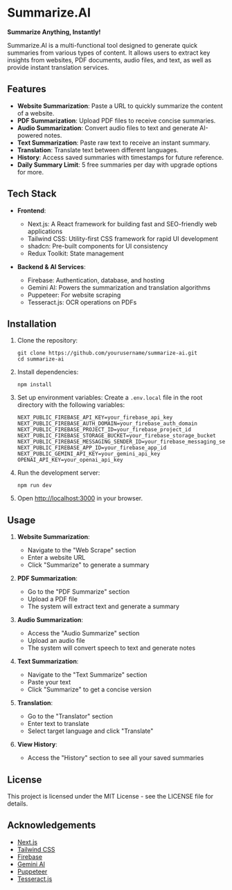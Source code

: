 # Summarize.AI

**Summarize Anything, Instantly!**

Summarize.AI is a multi-functional tool designed to generate quick summaries from various types of content. It allows users to extract key insights from websites, PDF documents, audio files, and text, as well as provide instant translation services.

## Features

- **Website Summarization**: Paste a URL to quickly summarize the content of a website.
- **PDF Summarization**: Upload PDF files to receive concise summaries.
- **Audio Summarization**: Convert audio files to text and generate AI-powered notes.
- **Text Summarization**: Paste raw text to receive an instant summary.
- **Translation**: Translate text between different languages.
- **History**: Access saved summaries with timestamps for future reference.
- **Daily Summary Limit**: 5 free summaries per day with upgrade options for more.

## Tech Stack

- **Frontend**:
  - Next.js: A React framework for building fast and SEO-friendly web applications
  - Tailwind CSS: Utility-first CSS framework for rapid UI development
  - shadcn: Pre-built components for UI consistency
  - Redux Toolkit: State management

- **Backend & AI Services**:
  - Firebase: Authentication, database, and hosting
  - Gemini AI: Powers the summarization and translation algorithms
  - Puppeteer: For website scraping
  - Tesseract.js: OCR operations on PDFs

## Installation

1. Clone the repository:
   ```
   git clone https://github.com/yourusername/summarize-ai.git
   cd summarize-ai
   ```

2. Install dependencies:
   ```
   npm install
   ```

3. Set up environment variables:
   Create a `.env.local` file in the root directory with the following variables:
   ```
   NEXT_PUBLIC_FIREBASE_API_KEY=your_firebase_api_key
   NEXT_PUBLIC_FIREBASE_AUTH_DOMAIN=your_firebase_auth_domain
   NEXT_PUBLIC_FIREBASE_PROJECT_ID=your_firebase_project_id
   NEXT_PUBLIC_FIREBASE_STORAGE_BUCKET=your_firebase_storage_bucket
   NEXT_PUBLIC_FIREBASE_MESSAGING_SENDER_ID=your_firebase_messaging_sender_id
   NEXT_PUBLIC_FIREBASE_APP_ID=your_firebase_app_id
   NEXT_PUBLIC_GEMINI_API_KEY=your_gemini_api_key
   OPENAI_API_KEY=your_openai_api_key
   ```

4. Run the development server:
   ```
   npm run dev
   ```

5. Open [http://localhost:3000](http://localhost:3000) in your browser.

## Usage

1. **Website Summarization**:
   - Navigate to the "Web Scrape" section
   - Enter a website URL
   - Click "Summarize" to generate a summary

2. **PDF Summarization**:
   - Go to the "PDF Summarize" section
   - Upload a PDF file
   - The system will extract text and generate a summary

3. **Audio Summarization**:
   - Access the "Audio Summarize" section
   - Upload an audio file
   - The system will convert speech to text and generate notes

4. **Text Summarization**:
   - Navigate to the "Text Summarize" section
   - Paste your text
   - Click "Summarize" to get a concise version

5. **Translation**:
   - Go to the "Translator" section
   - Enter text to translate
   - Select target language and click "Translate"

6. **View History**:
   - Access the "History" section to see all your saved summaries

## License

This project is licensed under the MIT License - see the LICENSE file for details.

## Acknowledgements

- [Next.js](https://nextjs.org/)
- [Tailwind CSS](https://tailwindcss.com/)
- [Firebase](https://firebase.google.com/)
- [Gemini AI](https://gemini.google.com/)
- [Puppeteer](https://pptr.dev/)
- [Tesseract.js](https://tesseract.projectnaptha.com/) 